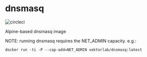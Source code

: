 # dnsmasq

![circleci][circleci]

Alpine-based dnsmasq image

NOTE: running dnsmasq requires the NET_ADMIN capacity. e.g.:
```
docker run -ti -P --cap-add=NET_ADMIN vektorlab/dnsmasq:latest
```

[circleci]: https://img.shields.io/circleci/build/gh/vektorcloud/dnsmasq?color=1dd6c9&logo=CircleCI&logoColor=1dd6c9&style=for-the-badge "dnsmasq"
